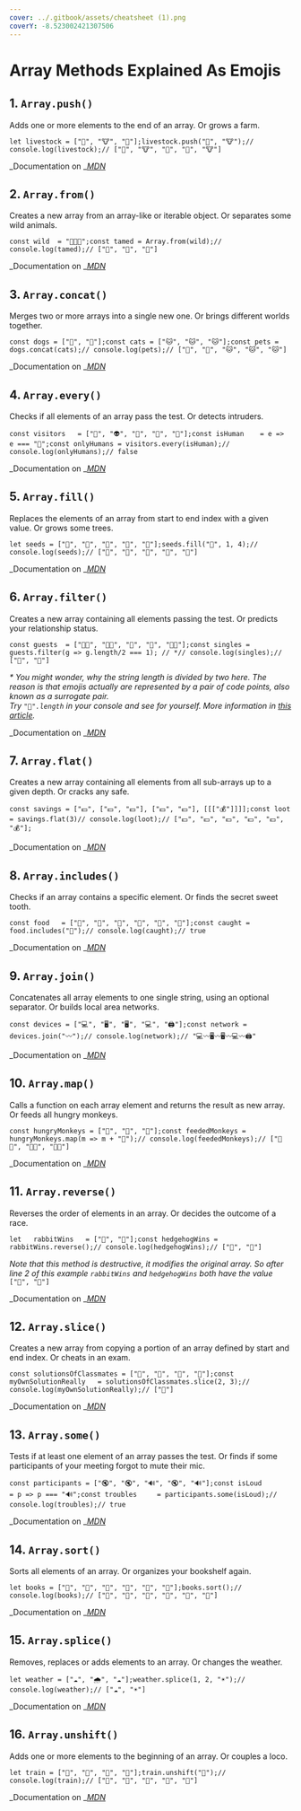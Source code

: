 ```yaml
---
cover: ../.gitbook/assets/cheatsheet (1).png
coverY: -8.523002421307506
---
```


# Array Methods Explained As Emojis

## 1. `Array.push()` <a href="62c7" id="62c7"></a>

Adds one or more elements to the end of an array. Or grows a farm.

```
let livestock = ["🐷", "🐮", "🐔"];livestock.push("🐴", "🐮");// console.log(livestock);// ["🐷", "🐮", "🐔", "🐴", "🐮"]
```

_Documentation on _[_MDN_](https://developer.mozilla.org/docs/Web/JavaScript/Reference/Global\_Objects/Array/push)

## 2. `Array.from()` <a href="d4a8" id="d4a8"></a>

Creates a new array from an array-like or iterable object. Or separates some wild animals.

```
const wild  = "🐻🐯🦁";const tamed = Array.from(wild);// console.log(tamed);// ["🐻", "🐯", "🦁"]
```

_Documentation on _[_MDN_](https://developer.mozilla.org/docs/Web/JavaScript/Reference/Global\_Objects/Array/from)

## 3. `Array.concat()` <a href="d75d" id="d75d"></a>

Merges two or more arrays into a single new one. Or brings different worlds together.

```
const dogs = ["🐶", "🐶"];const cats = ["🐱", "🐱", "🐱"];const pets = dogs.concat(cats);// console.log(pets);// ["🐶", "🐶", "🐱", "🐱", "🐱"]
```

_Documentation on _[_MDN_](https://developer.mozilla.org/docs/Web/JavaScript/Reference/Global\_Objects/Array/concat)

## 4. `Array.every()` <a href="8409" id="8409"></a>

Checks if all elements of an array pass the test. Or detects intruders.

```
const visitors   = ["🧑", "👽", "🧑", "🧑", "🤖"];const isHuman    = e => e === "🧑";const onlyHumans = visitors.every(isHuman);// console.log(onlyHumans);// false
```

_Documentation on _[_MDN_](https://developer.mozilla.org/docs/Web/JavaScript/Reference/Global\_Objects/Array/every)

## 5. `Array.fill()` <a href="e15c" id="e15c"></a>

Replaces the elements of an array from start to end index with a given value. Or grows some trees.

```
let seeds = ["🌱", "🌱", "🌱", "🌱", "🌱"];seeds.fill("🌳", 1, 4);// console.log(seeds);// ["🌱", "🌳", "🌳", "🌳", "🌱"]
```

_Documentation on _[_MDN_](https://developer.mozilla.org/docs/Web/JavaScript/Reference/Global\_Objects/Array/fill)

## 6. `Array.filter()` <a href="1368" id="1368"></a>

Creates a new array containing all elements passing the test. Or predicts your relationship status.

```
const guests  = ["👩👨", "👩👩", "👨", "👩", "👨👨"];const singles = guests.filter(g => g.length/2 === 1); // *// console.log(singles);// ["👨", "👩"]
```

_\* You might wonder, why the string length is divided by two here. The reason is that emojis actually are represented by a pair of code points, also known as a surrogate pair._\
_Try `"👩".length` in your console and see for yourself. More information in _[_this article_](https://thekevinscott.com/emojis-in-javascript/)_._

_Documentation on _[_MDN_](https://developer.mozilla.org/docs/Web/JavaScript/Reference/Global\_Objects/Array/filter)

## 7. `Array.flat()` <a href="b047" id="b047"></a>

Creates a new array containing all elements from all sub-arrays up to a given depth. Or cracks any safe.

```
const savings = ["💵", ["💵", "💵"], ["💵", "💵"], [[["💰"]]]];const loot    = savings.flat(3)// console.log(loot);// ["💵", "💵", "💵", "💵", "💵", "💰"];
```

_Documentation on _[_MDN_](https://developer.mozilla.org/docs/Web/JavaScript/Reference/Global\_Objects/Array/flat)

## 8. `Array.includes()` <a href="2183" id="2183"></a>

Checks if an array contains a specific element. Or finds the secret sweet tooth.

```
const food   = ["🥦", "🥬", "🍅", "🥒", "🍩", "🥕"];const caught = food.includes("🍩");// console.log(caught);// true
```

_Documentation on _[_MDN_](https://developer.mozilla.org/docs/Web/JavaScript/Reference/Global\_Objects/Array/includes)

## 9. `Array.join()` <a href="4d6a" id="4d6a"></a>

Concatenates all array elements to one single string, using an optional separator. Or builds local area networks.

```
const devices = ["💻", "🖥️", "🖥️", "💻", "🖨️"];const network = devices.join("〰️");// console.log(network);// "💻〰️🖥️〰️🖥️〰️💻〰️🖨️"
```

_Documentation on _[_MDN_](https://developer.mozilla.org/docs/Web/JavaScript/Reference/Global\_Objects/Array/join)

## 10. `Array.map()` <a href="d50b" id="d50b"></a>

Calls a function on each array element and returns the result as new array. Or feeds all hungry monkeys.

```
const hungryMonkeys = ["🐒", "🦍", "🦧"];const feededMonkeys = hungryMonkeys.map(m => m + "🍌");// console.log(feededMonkeys);// ["🐒🍌", "🦍🍌", "🦧🍌"]
```

_Documentation on _[_MDN_](https://developer.mozilla.org/docs/Web/JavaScript/Reference/Global\_Objects/Array/map)

## 11. `Array.reverse()` <a href="3068" id="3068"></a>

Reverses the order of elements in an array. Or decides the outcome of a race.

```
let   rabbitWins   = ["🐇", "🦔"];const hedgehogWins = rabbitWins.reverse();// console.log(hedgehogWins);// ["🦔", "🐇"]
```

_Note that this method is destructive, it modifies the original array. So after line 2 of this example `rabbitWins` and `hedgehogWins` both have the value_ `["🦔", "🐇"]`

_Documentation on _[_MDN_](https://developer.mozilla.org/docs/Web/JavaScript/Reference/Global\_Objects/Array/reverse)

## 12. `Array.slice()` <a href="06be" id="06be"></a>

Creates a new array from copying a portion of an array defined by start and end index. Or cheats in an exam.

```
const solutionsOfClassmates = ["📃", "📑", "📄", "📝"];const myOwnSolutionReally   = solutionsOfClassmates.slice(2, 3);// console.log(myOwnSolutionReally);// ["📄"]
```

_Documentation on _[_MDN_](https://developer.mozilla.org/docs/Web/JavaScript/Reference/Global\_Objects/Array/slice)

## 13. `Array.some()` <a href="d5da" id="d5da"></a>

Tests if at least one element of an array passes the test. Or finds if some participants of your meeting forgot to mute their mic.

```
const participants = ["🔇", "🔇", "🔊", "🔇", "🔊"];const isLoud       = p => p === "🔊";const troubles     = participants.some(isLoud);// console.log(troubles);// true
```

_Documentation on _[_MDN_](https://developer.mozilla.org/docs/Web/JavaScript/Reference/Global\_Objects/Array/some)

## 14. `Array.sort()` <a href="ac6a" id="ac6a"></a>

Sorts all elements of an array. Or organizes your bookshelf again.

```
let books = ["📕", "📗", "📕", "📒", "📗", "📒"];books.sort();// console.log(books);// ["📒", "📒", "📕", "📕", "📗", "📗"]
```

_Documentation on _[_MDN_](https://developer.mozilla.org/docs/Web/JavaScript/Reference/Global\_Objects/Array/sort)

## 15. `Array.splice()` <a href="37a2" id="37a2"></a>

Removes, replaces or adds elements to an array. Or changes the weather.

```
let weather = ["☁️", "🌧️", "☁️"];weather.splice(1, 2, "☀️");// console.log(weather);// ["☁️", "☀️"]
```

_Documentation on _[_MDN_](https://developer.mozilla.org/docs/Web/JavaScript/Reference/Global\_Objects/Array/splice)

## 16. `Array.unshift()` <a href="f157" id="f157"></a>

Adds one or more elements to the beginning of an array. Or couples a loco.

```
let train = ["🚃", "🚃", "🚃", "🚃"];train.unshift("🚂");// console.log(train);// ["🚂", "🚃", "🚃", "🚃", "🚃"]
```

_Documentation on _[_MDN_](https://developer.mozilla.org/docs/Web/JavaScript/Reference/Global\_Objects/Array/unshift)
